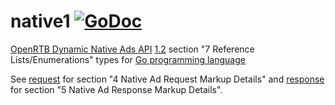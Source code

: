 # native1 [![GoDoc](https://godoc.org/github.com/mxmCherry/openrtb/native1?status.svg)](https://pkg.go.dev/github.com/mxmCherry/openrtb/v15/native1)

[OpenRTB Dynamic Native Ads API](https://iabtechlab.com/standards/openrtb-native/) [1.2](https://iabtechlab.com/wp-content/uploads/2016/07/OpenRTB-Native-Ads-Specification-Final-1.2.pdf) section "7 Reference Lists/Enumerations" types for [Go programming language](https://golang.org/)

See [request](request/) for section "4 Native Ad Request Markup Details" and [response](response/) for section "5 Native Ad Response Markup Details".
